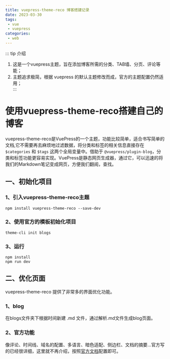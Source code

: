 ```yaml
---
title: vuepress-theme-reco 博客搭建记录
date: 2023-03-30
tags:
 - vue
 - vuepress
categories:
 - web
---
```


::: tip 介绍
1. 这是一个vuepress主题，旨在添加博客所需的分类、TAB墙、分页、评论等能；<br>
2. 主题追求极简，根据 vuepress 的默认主题修改而成，官方的主题配置仍然适用；<br>
:::

# 使用vuepress-theme-reco搭建自己的博客

vuepress-theme-reco是VuePress的一个主题，功能比较简单，适合书写简单的文档,它不需要再去麻烦地过滤数据，将分类和标签的相关信息直接存在 `$categories` 和 `$tags` 这两个全局变量中。借助于 `@vuepress/plugin-blog`，分类和标签功能更容易实现。VuePress是静态网页生成器，通过它，可以迅速的将我们的Markdown笔记变成网页，方便我们翻阅，查找。

## 一、初始化项目
### 1、引入vuepress-theme-reco主题
```shell
npm install vuepress-theme-reco --save-dev
```
### 2、使用官方的模板初始化项目
```shell
theme-cli init blogs
```
### 3、运行
```shell
npm install
npm run dev
```

## 二、优化页面
vuepress-theme-reco 提供了非常多的界面优化功能。
### 1、blog
在blogs文件夹下根据时间新建 .md 文件，通过解析.md文件生成blog页面。

### 2、官方功能
像评论、时间线、域名的配置、多语言、暗色适配、侧边栏、文档的摘要…官方写的已经很详细，这里就不再介绍，按照[官方文档](https://vuepress-theme-reco.recoluan.com/)配置即可。